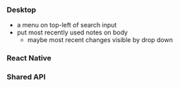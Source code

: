 ### Desktop
- a menu on top-left of search input
- put most recently used notes on body
    - maybe most recent changes visible by drop down

### React Native


### Shared API